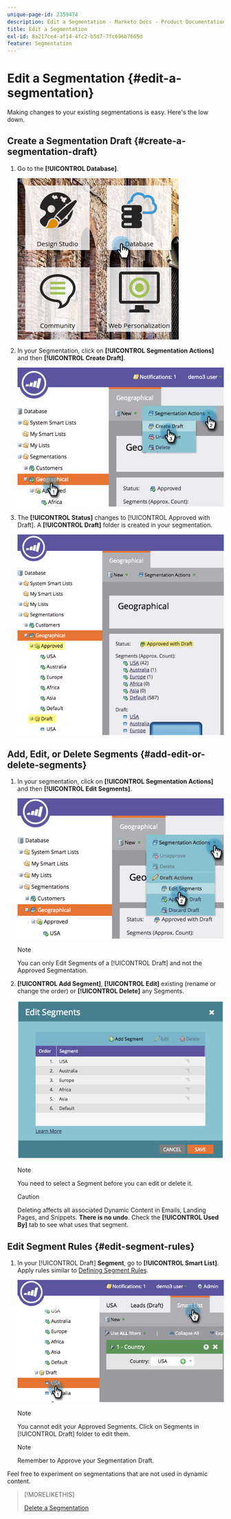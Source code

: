 ```yaml
---
unique-page-id: 2359474
description: Edit a Segmentation - Marketo Docs - Product Documentation
title: Edit a Segmentation
exl-id: 8a217ce4-af14-4fc2-b5d7-7fc696b7665d
feature: Segmentation
---
```

# Edit a Segmentation {#edit-a-segmentation}

Making changes to your existing segmentations is easy. Here's the low down.

## Create a Segmentation Draft {#create-a-segmentation-draft}

1. Go to the **[!UICONTROL Database]**.

   ![](assets/db.png)

1. In your Segmentation, click on **[!UICONTROL Segmentation Actions]** and then **[!UICONTROL Create Draft]**.

   ![](assets/two.png)

1. The **[!UICONTROL Status]** changes to [!UICONTROL Approved with Draft]. A **[!UICONTROL Draft]** folder is created in your segmentation.

   ![](assets/three.png)

## Add, Edit, or Delete Segments {#add-edit-or-delete-segments}

1. In your segmentation, click on **[!UICONTROL Segmentation Actions]** and then **[!UICONTROL Edit Segments]**.

   ![](assets/four.png)

   >[!NOTE]
   >
   >You can only Edit Segments of a [!UICONTROL Draft] and not the Approved Segmentation.

1. **[!UICONTROL Add Segment]**, **[!UICONTROL Edit]** existing (rename or change the order) or **[!UICONTROL Delete]** any Segments.

   ![](assets/image2014-9-16-9-3a6-3a9.png)

   >[!NOTE]
   >
   >You need to select a Segment before you can edit or delete it.

   >[!CAUTION]
   >
   >Deleting affects all associated Dynamic Content in Emails, Landing Pages, and Snippets. **There is no undo**. Check the **[!UICONTROL Used By]** tab to see what uses that segment.

## Edit Segment Rules {#edit-segment-rules}

1. In your [!UICONTROL Draft] **Segment**, go to **[!UICONTROL Smart List]**. Apply rules similar to [Defining Segment Rules](/help/marketo/product-docs/personalization/segmentation-and-snippets/segmentation/define-segment-rules.md).

   ![](assets/image2014-9-16-9-3a6-3a20.png)

   >[!NOTE]
   >
   >You cannot edit your Approved Segments. Click on Segments in [!UICONTROL Draft] folder to edit them.

   >[!NOTE]
   >
   >Remember to Approve your Segmentation Draft.

Feel free to experiment on segmentations that are not used in dynamic content.

>[!MORELIKETHIS]
>
>[Delete a Segmentation](/help/marketo/product-docs/personalization/segmentation-and-snippets/segmentation/delete-a-segmentation.md)
